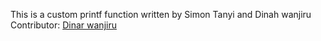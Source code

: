 This is a custom printf function written by Simon Tanyi and Dinah wanjiru
Contributor: [Dinar wanjiru](https://github.com/Dinarwanjiru)
